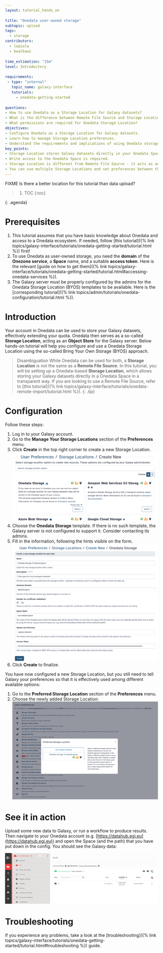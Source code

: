 ```yaml
---
layout: tutorial_hands_on

title: "Onedata user-owned storage"
subtopic: upload
tags:
  - storage
contributors:
  - lopiola
  - bwalkowi

time_estimation: "15m"
level: Introductory

requirements:
 - type: "internal"
   topic_name: galaxy-interface
   tutorials:
     - onedata-getting-started

questions:
- How to use Onedata as a Storage Location for Galaxy datasets?
- What is the difference between Remote File Source and Storage Location?
- What permissions are required for Onedata Storage Location?
objectives:
- Configure Onedata as a Storage Location for Galaxy datasets.
- Learn how to manage Storage Location preferences.
- Understand the requirements and implications of using Onedata storage.
key_points:
- Storage Location stores Galaxy datasets directly in your Onedata Space.
- Write access to the Onedata Space is required.
- Storage Location is different from Remote File Source - it acts as an Object Store.
- You can use multiple Storage Locations and set preferences between them.
---
```


FIXME Is there a better location for this tutorial than data upload?

> <agenda-title></agenda-title>
>
> 1. TOC
> {:toc}
>
{: .agenda}


# Prerequisites

1. This tutorial assumes that you have basic knowledge about Onedata and access 
   to a Onedata ecosystem. If needed, follow 
   [this tutorial]({% link topics/galaxy-interface/tutorials/onedata-getting-started/tutorial.html %})
   first!
2. To use Onedata as user-owned storage, you need the **domain** of the
   **Onezone service**, a **Space** name, and a suitable **access token**. Here
   is the relevant 
   [guide on how to get them]({% link topics/galaxy-interface/tutorials/onedata-getting-started/tutorial.html#accessing-onedata-services %}). 
3. The Galaxy server must be properly configured by the admins for the Onedata
   Storage Location (BYOS) templates to be available. Here is the 
   [corresponding tutorial]({% link topics/admin/tutorials/onedata-configuration/tutorial.html %}).


# Introduction

Your account in Onedata can be used to store your Galaxy datasets, effectively
extending your quota. Onedata then serves as a so-called **Storage Location**,
acting as an **Object Store** for the Galaxy server. Below hands-on tutorial
will help you configure and use a Onedata Storage Location using the so-called
Bring Your Own Storage (BYOS) approach.


> <tip-title>Disambiguation</tip-title>
> While Onedata can be used for both, a **Storage Location** is not the same as
> a **Remote File Source**. In this tutorial, you will be setting up a
> Onedata-based **Storage Location**, which allows storing your Galaxy datasets
> directly in a Onedata Space in a transparent way. If you are looking to use a
> Remote File Source, refer to 
> [this tutorial]({% link topics/galaxy-interface/tutorials/onedata-remote-import/tutorial.html %}).
{: .tip}


# Configuration

Follow these steps:

1. Log in to your Galaxy account.
2. Go to the **Manage Your Storage Locations** section of the **Preferences** menu.
3. Click **Create** in the top right corner to create a new Storage Location.
   ![Create a Remote File Source](../../images/onedata-byos/configure-create-sl.png)
4. Choose the **Onedata Storage** template. If there is no such template, the 
   Galaxy server is not configured to support it. Consider contacting its admins.
5. Fill in the information, following the hints visible on the form.
   ![Configure Onedata Storage Location](../../images/onedata-byos/configure-onedata-sl.png)
6. Click **Create** to finalize.

You have now configured a new Storage Location, but you still need to tell
Galaxy your preferences so that it is effectively used among different available
options:

1. Go to the **Preferred Storage Location** section of the **Preferences** menu.
2. Choose the newly added Storage Location:
   ![Prefer Onedata Storage Location](../../images/onedata-byos/preferred-storage-location.png)


# See it in action

Upload some new data to Galaxy, or run a workflow to produce results. Then
navigate to your Onedata account (e.g. [https://datahub.egi.eu](https://datahub.egi.eu))
and open the Space (and the path) that you have put down in the config. You
should see the Galaxy data:

![Data in Onedata](../../images/onedata-byos/data-in-onedata.png)


# Troubleshooting

If you experience any problems, take a look at the 
[troubleshooting]({% link topics/galaxy-interface/tutorials/onedata-getting-started/tutorial.html#troubleshooting %}) 
guide.
